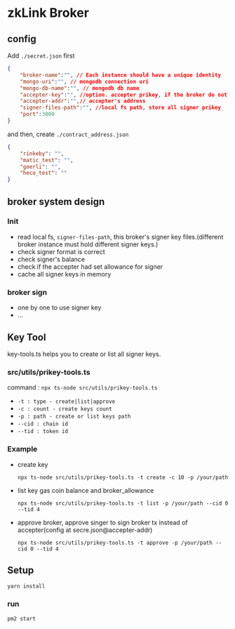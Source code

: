 # zkLink Broker
## config
Add `./secret.json` first

```json
{
    "broker-name":"", // Each instance should have a unique identity
    "mongo-uri":"", // mongodb connection uri
    "mongo-db-name":"", // mongodb db name
    "accepter-key":"", //option. accepter prikey, if the broker do not need to pay ETH,BNB,MATIC..., no need to fill this item.
    "accepter-addr":"",// accepter's address
    "signer-files-path":"", //local fs path, store all signer prikey
    "port":3000
}
```


and then, create `./contract_address.json`
```json
{
    "rinkeby": "",
    "matic_test": "",
    "goerli": "",
    "heco_test": ""
}
```

## broker system design
### Init
* read local fs, `signer-files-path`, this broker's signer key files.(different broker instance must hold different signer keys.)
* check signer format is correct
* check signer's balance
* check if the accepter had set allowance for signer 
* cache all signer keys in memory

### broker sign
* one by one to use signer key
* ...

## Key Tool
key-tools.ts helps you to create or list all signer keys.
### src/utils/prikey-tools.ts
command : `npx ts-node src/utils/prikey-tools.ts`

- `-t : type - create|list|approve`
- `-c : count - create keys count`
- `-p : path - create or list keys path`
- `--cid : chain id`
- `--tid : token id`

### Example
- create key 
  
    `npx ts-node src/utils/prikey-tools.ts -t create -c 10 -p /your/path`

- list key gas coin balance and broker_allowance 
  
    `npx ts-node src/utils/prikey-tools.ts -t list -p /your/path --cid 0 --tid 4`

- approve broker, approve singer to sign broker tx instead of accepter(config at secre.json@accepter-addr)
    
    `npx ts-node src/utils/prikey-tools.ts -t approve -p /your/path --cid 0 --tid 4`
## Setup
```
yarn install
```

### run
```
pm2 start
```
